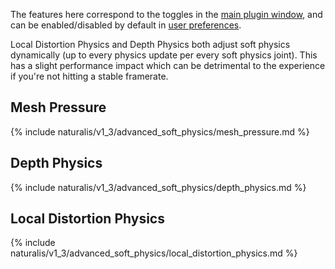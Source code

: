 The features here correspond to the toggles in the [main plugin window](../), and can be enabled/disabled by default in [user preferences](../user_preferences/).

Local Distortion Physics and Depth Physics both adjust soft physics dynamically (up to every physics update per every  soft physics joint). This has a slight performance impact which can be detrimental to the experience if you're not hitting a stable framerate.

## Mesh Pressure

{% include naturalis/v1_3/advanced_soft_physics/mesh_pressure.md %}

## Depth Physics

{% include naturalis/v1_3/advanced_soft_physics/depth_physics.md %}

## Local Distortion Physics

{% include naturalis/v1_3/advanced_soft_physics/local_distortion_physics.md %}
